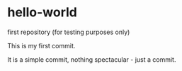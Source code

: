 # hello-world
first repository (for testing purposes only)

This is my first commit.

It is a simple commit, nothing spectacular - just a commit.
